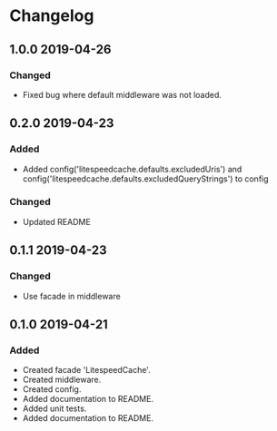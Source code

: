 # Changelog

## 1.0.0 2019-04-26
### Changed
- Fixed bug where default middleware was not loaded.

## 0.2.0 2019-04-23
### Added
- Added config('litespeedcache.defaults.excludedUris') and config('litespeedcache.defaults.excludedQueryStrings') to config

### Changed
- Updated README

## 0.1.1 2019-04-23
### Changed
- Use facade in middleware

## 0.1.0 2019-04-21
### Added
- Created facade 'LitespeedCache'.
- Created middleware.
- Created config.
- Added documentation to README. 
- Added unit tests. 
- Added documentation to README. 
